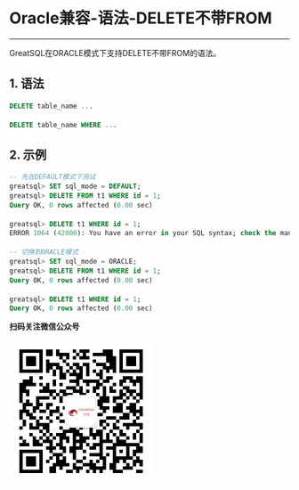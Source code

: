 # Oracle兼容-语法-DELETE不带FROM
---


GreatSQL在ORACLE模式下支持DELETE不带FROM的语法。

## 1. 语法

```sql
DELETE table_name ...

DELETE table_name WHERE ...
```

## 2. 示例

```sql
-- 先在DEFAULT模式下测试
greatsql> SET sql_mode = DEFAULT;
greatsql> DELETE FROM t1 WHERE id = 1;
Query OK, 0 rows affected (0.00 sec)

greatsql> DELETE t1 WHERE id = 1;
ERROR 1064 (42000): You have an error in your SQL syntax; check the manual that corresponds to your MySQL server version for the right syntax to use near 'where id=1' at line 1
   
-- 切换到ORACLE模式
greatsql> SET sql_mode = ORACLE;
greatsql> DELETE FROM t1 WHERE id = 1;
Query OK, 0 rows affected (0.00 sec)
   
greatsql> DELETE t1 WHERE id = 1;
Query OK, 0 rows affected (0.00 sec)
```




**扫码关注微信公众号**

![greatsql-wx](../../greatsql-wx.jpg)
